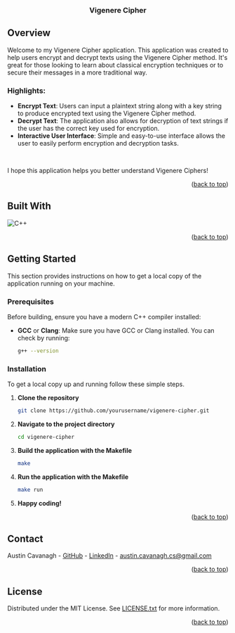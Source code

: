 <div id="readme-top"></div>

<!-- PROJECT TITLE -->

<br />
<div align="center">
  <h3 align="center">Vigenere Cipher</h3>
</div>

<!-- OVERVIEW -->

## Overview

Welcome to my Vigenere Cipher application. This application was created to help users encrypt and decrypt texts using the Vigenere Cipher method. It's great for those looking to learn about classical encryption techniques or to secure their messages in a more traditional way.

### Highlights:

- **Encrypt Text**: Users can input a plaintext string along with a key string to produce encrypted text using the Vigenere Cipher method.
- **Decrypt Text**: The application also allows for decryption of text strings if the user has the correct key used for encryption.
- **Interactive User Interface**: Simple and easy-to-use interface allows the user to easily perform encryption and decryption tasks.

<br>

I hope this application helps you better understand Vigenere Ciphers!

<p align="right">(<a href="#readme-top">back to top</a>)</p>

<!-- BUILT WITH -->

## Built With

![C++](https://img.shields.io/badge/C++-00599C?style=for-the-badge&logo=cplusplus&logoColor=white)

<p align="right">(<a href="#readme-top">back to top</a>)</p>

<!-- GETTING STARTED -->

## Getting Started

This section provides instructions on how to get a local copy of the application running on your machine.

### Prerequisites

Before building, ensure you have a modern C++ compiler installed:

- **GCC** or **Clang**: Make sure you have GCC or Clang installed. You can check by running:

  ```sh
  g++ --version
  ```

### Installation

To get a local copy up and running follow these simple steps.

1. **Clone the repository**

   ```sh
   git clone https://github.com/yourusername/vigenere-cipher.git
   ```

2. **Navigate to the project directory**

   ```sh
   cd vigenere-cipher
   ```

3. **Build the application with the Makefile**

   ```sh
   make
   ```

4. **Run the application with the Makefile**

   ```sh
   make run
   ```

5. **Happy coding!**

<p align="right">(<a href="#readme-top">back to top</a>)</p>

<!-- CONTACT -->

## Contact

Austin Cavanagh - <a href="https://github.com/austin-cavanagh" target="_blank">GitHub</a> - <a href="https://www.linkedin.com/in/austincavanagh/" target="_blank">LinkedIn</a> - austin.cavanagh.cs@gmail.com

<p align="right">(<a href="#readme-top">back to top</a>)</p>

## License

Distributed under the MIT License. See [LICENSE.txt](LICENSE.txt) for more information.

<p align="right">(<a href="#readme-top">back to top</a>)</p>
